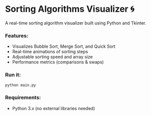 # Sorting Algorithms Visualizer 🌀

A real-time sorting algorithm visualizer built using Python and Tkinter.

### Features:
- Visualizes Bubble Sort, Merge Sort, and Quick Sort
- Real-time animations of sorting steps
- Adjustable sorting speed and array size
- Performance metrics (comparisons & swaps)

### Run it:
```bash
python main.py
```

### Requirements:
- Python 3.x (no external libraries needed)
